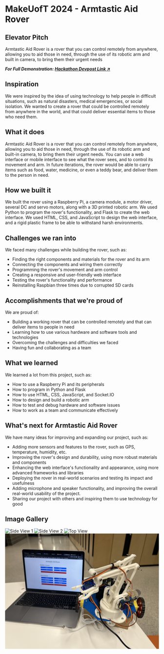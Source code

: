 # MakeUofT 2024 - Armtastic Aid Rover

## Elevator Pitch

Armtastic Aid Rover is a rover that you can control remotely from anywhere, allowing you to aid those in need, through the use of its robotic arm and built in camera, to bring them their urgent needs

_**For Full Demonstration: [Hackathon Devpost Link ↗](https://devpost.com/software/armtastic-aid-rover)**_

## Inspiration

We were inspired by the idea of using technology to help people in difficult situations, such as natural disasters, medical emergencies, or social isolation. We wanted to create a rover that could be controlled remotely from anywhere in the world, and that could deliver essential items to those who need them.

## What it does

Armtastic Aid Rover is a rover that you can control remotely from anywhere, allowing you to aid those in need, through the use of its robotic arm and built-in camera, to bring them their urgent needs. You can use a web interface or mobile interface to see what the rover sees, and to control its movement and arm. In future iterations, the rover would be able to carry items such as food, water, medicine, or even a teddy bear, and deliver them to the person in need.

## How we built it

We built the rover using a Raspberry Pi, a camera module, a motor driver, several DC and servo motors, along with a 3D printed robotic arm. We used Python to program the rover's functionality, and Flask to create the web interface. We used HTML, CSS, and JavaScript to design the web interface, and a rigid plastic frame to be able to withstand harsh environments.

## Challenges we ran into

We faced many challenges while building the rover, such as:

- Finding the right components and materials for the rover and its arm
- Connecting the components and wiring them correctly
- Programming the rover's movement and arm control
- Creating a responsive and user-friendly web interface
- Testing the rover's functionality and performance
- Reinstalling Raspbian three times due to corrupted SD cards

## Accomplishments that we're proud of

We are proud of:

- Building a working rover that can be controlled remotely and that can deliver items to people in need
- Learning how to use various hardware and software tools and technologies
- Overcoming the challenges and difficulties we faced
- Having fun and collaborating as a team

## What we learned

We learned a lot from this project, such as:

- How to use a Raspberry Pi and its peripherals
- How to program in Python and Flask
- How to use HTML, CSS, JavaScript, and Socket.IO
- How to design and build a robotic arm
- How to test and debug hardware and software issues
- How to work as a team and communicate effectively

## What's next for Armtastic Aid Rover

We have many ideas for improving and expanding our project, such as:

- Adding more sensors and features to the rover, such as GPS, temperature, humidity, etc.
- Improving the rover's design and durability, using more robust materials and components
- Enhancing the web interface's functionality and appearance, using more advanced frameworks and libraries
- Deploying the rover in real-world scenarios and testing its impact and usefulness
- Adding microphone and speaker functionality, and improving the overall real-world usability of the project.
- Sharing our project with others and inspiring them to use technology for good

## Image Gallery

![Side View 1](./assets/img/side-view1.jpg)
![Side View 2](./assets/img/side-view2.jpg)
![Top View](./assets/img/top-down.jpg)
![In Progress](./assets/img/in-progress.jpg)
